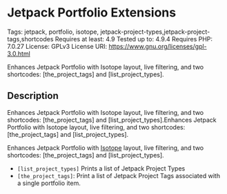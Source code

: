 # Jetpack Portfolio Extensions 
Tags: jetpack, portfolio, isotope, jetpack-project-types,jetpack-project-tags,shortcodes
Requires at least: 4.9
Tested up to: 4.9.4
Requires PHP: 7.0.27
License: GPLv3
License URI: https://www.gnu.org/licenses/gpl-3.0.html

Enhances Jetpack Portfolio with Isotope layout, live filtering,  and two shortcodes: [the_project_tags] and [list_project_types].

## Description 
Enhances Jetpack Portfolio with Isotope layout, live filtering,  and two shortcodes: [the_project_tags] and [list_project_types].Enhances Jetpack Portfolio with Isotope layout, live filtering,  and two shortcodes: [the_project_tags] and [list_project_types].

Enhances Jetpack Portfolio with [Isotope](https://isotope.metafizzy.co) layout, live filtering,  and two shortcodes: [the_project_tags] and [list_project_types].

 - `[list_project_types]` Prints a list of Jetpack Project Types
 - `[the_project_tags]`: Print a list of Jetpack Project Tags associated with a single portfolio item.
